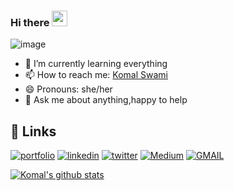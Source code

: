 ### Hi there <img src="https://github.com/thomasbnt/thomasbnt/blob/me/assets/hi.gif" width="25px">

![image](https://user-images.githubusercontent.com/46648301/131091619-2a345d07-87fd-4fa0-83ad-0fd3f7ddd4db.png)


- 🌱 I’m currently learning everything
- 📫 How to reach me: [Komal Swami](https://www.linkedin.com/in/komal-swami-4a539117a)
- 😄 Pronouns: she/her 
- 💬 Ask me about anything,happy to help




## 🔗 Links
[![portfolio](https://img.shields.io/badge/my_portfolio-000?style=for-the-badge&logo=ko-fi&logoColor=white)](https://komalswami.github.io/me.github.io/)
[![linkedin](https://img.shields.io/badge/linkedin-0A66C2?style=for-the-badge&logo=linkedin&logoColor=white)](https://www.linkedin.com/in/komal-swami-4a539117a/)
[![twitter](https://img.shields.io/badge/twitter-1DA1F2?style=for-the-badge&logo=twitter&logoColor=white)](https://twitter.com/TechEra41746442)
[![Medium](https://img.shields.io/badge/medium-000?style=for-the-badge&logo=medium&logoColor=white)](https://komalsswami.medium.com/)
[![GMAIL](https://img.shields.io/badge/Gmail-D14836?style=for-the-badge&logo=gmail&logoColor=white)](komalsswami@gmail.com)




<a href="https://github.com/komalswami">
 <img align="center" src="https://github-readme-stats.vercel.app/api?username=komalswami&show_icons=true&theme=dracula&line_height=27" alt="Komal's github stats"/> </a> 
 <br/>
 <br/>
 
 





